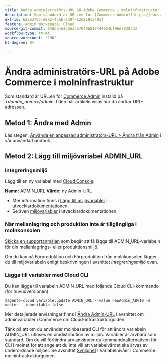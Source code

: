 ```yaml
---
title: Ändra administratörs-URL på Adobe Commerce i molninfrastruktur
description: Som standard är URL:en för [Commerce Admin](https://docs.magento.com/m2/ee/user_guide/stores/admin.html) inställd på *&lt;domain\_name&gt;/admin*. I den här artikeln visas hur du ändrar URL-adressen.
exl-id: 6236370c-e0a2-45a6-a38f-12e219c540af
feature: Admin Workspace, Cloud
source-git-commit: 04dba4e2adeaaa7649b817444024bf96e7830ad3
workflow-type: tm+mt
source-wordcount: '290'
ht-degree: 0%

---
```


# Ändra administratörs-URL på Adobe Commerce i molninfrastruktur

Som standard är URL:en för [Commerce Admin](https://experienceleague.adobe.com/docs/commerce-admin/start/admin/admin.html) inställd på *&lt;domän\_namn>/admin*. I den här artikeln visas hur du ändrar URL-adressen.

## Metod 1: Ändra med Admin

Läs stegen: [Använda en anpassad administratörs-URL > Ändra från Admin](https://experienceleague.adobe.com/docs/commerce-admin/stores-sales/site-store/store-urls.html#use-a-custom-admin-url) i vår användarhandbok.

## Metod 2: Lägg till miljövariabel ADMIN\_URL

### Integreringsmiljö

Lägg till en ny variabel med [Cloud Console](https://experienceleague.adobe.com/docs/commerce-cloud-service/user-guide/project/overview.html):

**Namn:** ADMIN\_URL **Värde:** ny Admin-URL

* Mer information finns i [Lägg till miljövariabler](https://experienceleague.adobe.com/docs/commerce-cloud-service/user-guide/project/overview.html#configure-environment) i utvecklardokumentationen.
* Se även [miljövariabler](https://experienceleague.adobe.com/docs/commerce-cloud-service/user-guide/configure/env/stage/variables-admin.html) i utvecklardokumentationen.

### När mellanlagring och produktion inte är tillgängliga i molnkonsolen

[Skicka en supportanmälan](/help/help-center-guide/help-center/magento-help-center-user-guide.md#submit-ticket) som begär att få lägga till ADMIN\_URL-variabeln för din mellanlagrings- eller produktionsmiljö.

Om du kan nå Förproduktion och Förproduktion från molnkonsolen lägger du till miljövariabeln enligt beskrivningen i avsnittet *Integreringsmiljö* ovan.

### Lägga till variabler med Cloud CLI

Du kan lägga till variabeln ADMIN\_URL med följande Cloud CLI-kommando (för huvudversionen):

`magento-cloud variable:update ADMIN_URL --value newAdmin_A8v10 -e master --inheritable false`

Mer detaljerade anvisningar finns i [Ändra Admin-URL](https://experienceleague.adobe.com/docs/commerce-cloud-service/user-guide/configure/env/stage/variables-admin.html?lang=en#change-the-admin-url) i avsnittet om adminvariabler i Commerce om Cloud-infrastrukturguiden.

Tänk på att om du använder molnbaserad CLI för att ändra variabeln ADMIN\_URL utlöses en omdistribution av miljön. Variabler är ärvbara som standard. Om du vill förhindra arv använder du kommandoalternativen för CLI i molnet för att ange att du inte vill att variabelvärdet ska ärvas av underordnade miljöer. Se avsnittet [Synlighet](https://experienceleague.adobe.com/docs/commerce-cloud-service/user-guide/configure/env/variable-levels.html#visibility) i Variabelnivåer i Commerce i molninfrastrukturguiden.
